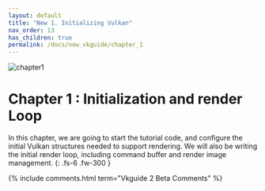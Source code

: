 ```yaml
---
layout: default
title: "New 1. Initializing Vulkan"
nav_order: 13
has_children: true
permalink: /docs/new_vkguide/chapter_1
---
```

![chapter1]({{site.baseurl}}/diagrams/chapter1.png)
# Chapter 1 : Initialization and render Loop

In this chapter, we are going to start the tutorial code, and configure the initial Vulkan structures needed to support rendering.
We will also be writing the initial render loop, including command buffer and render image management.
{: .fs-6 .fw-300 }



{% include comments.html term="Vkguide 2 Beta Comments" %}